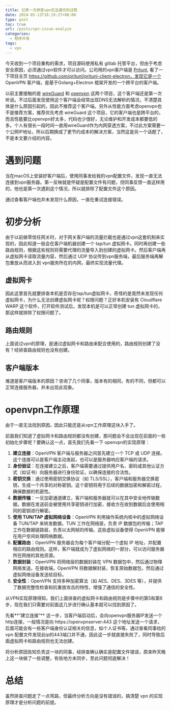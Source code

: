 ```yaml
---
title: 记录一次排查vpn无法通讯的过程
date: 2024-05-13T16:19:27+08:00
type: post
toc: true
url: /posts/vpn-issue-analyze
categories:
  - 程序开发
tags:
  - vpn
---
```


今天收到一个项目重构的需求，项目源码使用私有 gitlab 托管平台，但由于考虑安全原因，必须通过vpn软件才可以访问。公司用的vpn客户端是 [Pritunl](https://github.com/pritunl/pritunl-client-electron), 看了一下项目主页 https://github.com/pritunl/pritunl-client-electron，发现它是一个 OpenVPN 客户端，是基于Golang+Electron 框架开发的一个跨平台的客户端。

以前主要接触的是 [wireGuard](https://github.com/WireGuard/wireguard-go) 和  [openvpn](https://github.com/OpenVPN/openvpn) 这两个项目，这个客户端还是第一次听说。不过后面发现使用这个客户端会经常出现DNS无法解析的情况，不清楚具体是什么原因引起的，因此不推荐这个客户端。另外从性能方面考虑openvpn也不是推荐方案，推荐优先考虑 wireGuard 这个项目，它的客户端也是跨平台的，而且性能要比openvpn好太多，代码也少很好，无论维护和开发成本都要低的多。个人有很长一段时间一直用wireGuard作为内网穿透方案，不过此方案需要一个公网IP地址，所以后期换成了更节约成本的解决方案，当然这是另一个话题了，不是本文要介绍的内容。

# 遇到问题

当在macOS上安装好客户端后，使用同事发给我的vpn配置文件，发现一直无法连接到vpn服务器。第一反映就是怀疑是配置文件有问题，但同事反馈一直这样用的，他也是第一次遇到这个情况，所以就排除了配置文件这个原因。

通过查看客户端也并未发现什么原因，一直在重试连接错误。

# 初步分析

由于以前做零信任网关时，对于网关客户端的流量拦截也是通过vpn这套机制来实现的，因此知道一般会在客户端机器创建一个 tap/tun  虚拟网卡。同时再创建一些路由规则，根据这些规则将需要代理的流量导入到创建的虚拟网卡。然后客户端再从虚拟网卡读取流量内容，然后通过 UDP 协议传到vpn服务端，最后服务端再解包重放从而进入到 vpn服务所在的内网，最终实现流量代理。

## 虚拟网卡

因此这里首先就要排查本机是否存在tap/tun虚拟网卡，奇怪的是竟然未发现任何虚拟网卡，为什么无法创建虚拟网卡呢？权限问题？正好本机安装有 Cloudflare WARP 这个软件，打开软件测试后，发现本机是可以正常创建 tun 虚拟网卡的，那这样就排除了权限问题了。

## 路由规则

上面说过vpn的原理，是通过虚拟网卡和路由来配合使用的，路由规则创建了没有？经排查路由规则也没有创建。

## 客户端版本

难道是客户端版本的原因？咨询了几个同事，版本有的相同，有的不同，但都可以正常连接服务器，并未出现此现象。

# openvpn工作原理

由于一直无法找到原因，因此只能还是从vpn工作原理这块入手了。

前面我们知道了虚拟网卡和路由规则都没有创建，那问题会不会出现在前面的一些初始化步骤呢？要确认这一点，首先我们先看一下 openvpn的实现原理：

1. **建立连接**：OpenVPN 客户端与服务器之间首先建立一个 TCP 或 UDP 连接。这个连接可以是客户端主动发起，也可以是服务器响应客户端的请求。
2. **身份验证**：在连接建立之后，客户端需要通过提供用户名、密码或其他认证方式（如证书）向服务器进行身份验证，以确保连接的合法性。
3. **密钥交换**：通过使用密钥交换协议（如 TLS/SSL），客户端和服务器交换密钥，生成一个共享的对称密钥。这个密钥将用于后续的数据加密和解密过程，确保数据的机密性。
4. **数据传输**：一旦加密通道建立，客户端和服务器就可以在其中安全地传输数据。数据在发送前会被使用共享密钥进行加密，接收方在收到数据后会使用相同的密钥进行解密。
5. **使用 TUN/TAP 虚拟网络设备**：OpenVPN 利用操作系统内核中的虚拟网络设备 TUN/TAP 来转发数据。TUN 工作在网络层，负责 IP 数据包的传输；TAP 工作在数据链路层，负责以太网帧的传输。这些虚拟设备使得 OpenVPN 能够在用户空间处理网络数据。
6. **配置路由**：OpenVPN 服务器会为每个客户端分配一个虚拟 IP 地址，并配置相应的路由规则。这样，客户端就成为了虚拟网络的一部分，可以访问服务器所在网络的其他资源。
7. **数据封装**：OpenVPN 将网络层的数据封装在 VPN 数据包中，然后通过物理网络发送。在接收端，OpenVPN 将数据解封装，恢复原始数据包，然后通过虚拟网络设备发送给目标。
8. **安全性**：OpenVPN 支持多种加密算法（如 AES、DES、3DES 等），并提供了数据完整性检查和抗重放攻击的特性，增强了通信的安全性。

从VPN实现原理得知，我们上面排查的虚拟网卡和路由规则是步骤中的第5和第6步，现在我们只需要对前面这几步进行确认基本就可以找到原因了。

先看**“建立连接”** 这一步，当客户端启动后，会向openvpn服务器IP发送一个http连接，一般情况是向 https://openvpnserver:443 这个地址发送一个请求，后面可能会有一些客户端身份认证相关的信息，如个人证书等。通过查看同事给的 vpn 配置文件发现此ip的443端口并不通，因此这一步就直接失败了，同时导致后面虚拟网卡和路由规则也无法创建。

将分析原因告知负责这一块的同事，经排查确认确实是配置文件错误，原来昨天晚上这一块做了一些调整，有些地方未同步，至此问题彻底解决！

# 总结

虽然排查问题走了一点弯路，但最终分析方向是没有错误的，搞清楚 vpn 的实现原理才是分析问题的前提。
